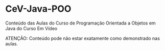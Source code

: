 # CeV-Java-POO

Conteúdo das Aulas do Curso de Programação Orientada a Objetos em Java do Curso Em Vídeo

ATENÇÃO: Conteúdo pode não estar exatamente como demonstrado nas aulas.
